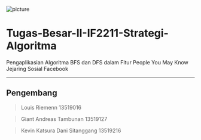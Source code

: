 ![picture](https://q3p9g6n2.rocketcdn.me/wp-content/ml-loads/2017/02/people-social-network-connect-ss-1920.jpg)
# Tugas-Besar-II-IF2211-Strategi-Algoritma
Pengaplikasian Algoritma BFS dan DFS dalam Fitur People You May Know Jejaring Sosial Facebook<hr>
## Pengembang
> Louis Riemenn                  13519016

> Giant Andreas Tambunan         13519127

> Kevin Katsura Dani Sitanggang  13519216
